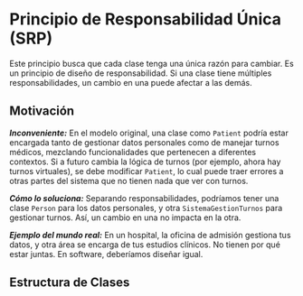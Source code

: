 # Principio de Responsabilidad Única (SRP)
Este principio busca que cada clase tenga una única razón para cambiar. Es un principio de diseño de responsabilidad. Si una clase tiene múltiples responsabilidades, un cambio en una puede afectar a las demás.

## Motivación
___Inconveniente:___ En el modelo original, una clase como ``Patient`` podría estar encargada tanto de gestionar datos personales como de manejar turnos médicos, mezclando funcionalidades que pertenecen a diferentes contextos. Si a futuro cambia la lógica de turnos (por ejemplo, ahora hay turnos virtuales), se debe modificar ``Patient``, lo cual puede traer errores a otras partes del sistema que no tienen nada que ver con turnos.

___Cómo lo soluciona:___ Separando responsabilidades, podríamos tener una clase ``Person`` para los datos personales, y otra ``SistemaGestionTurnos`` para gestionar turnos. Así, un cambio en una no impacta en la otra.

___Ejemplo del mundo real:___ En un hospital, la oficina de admisión gestiona tus datos, y otra área se encarga de tus estudios clínicos. No tienen por qué estar juntas. En software, deberíamos diseñar igual.

## Estructura de Clases
